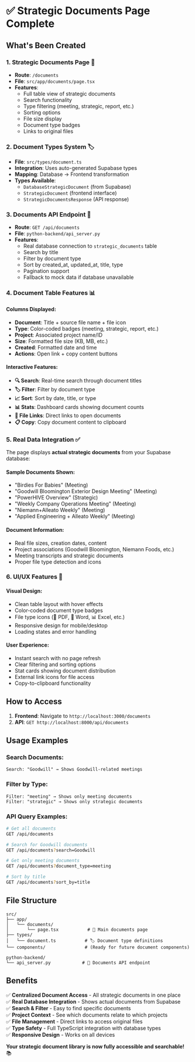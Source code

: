 # ✅ Strategic Documents Page Complete

## What's Been Created

### **1. Strategic Documents Page** 📄
- **Route**: `/documents` 
- **File**: `src/app/documents/page.tsx`
- **Features**: 
  - Full table view of strategic documents
  - Search functionality
  - Type filtering (meeting, strategic, report, etc.)
  - Sorting options
  - File size display
  - Document type badges
  - Links to original files

### **2. Document Types System** 🏷️
- **File**: `src/types/document.ts`
- **Integration**: Uses auto-generated Supabase types
- **Mapping**: Database → Frontend transformation
- **Types Available**:
  - `DatabaseStrategicDocument` (from Supabase)
  - `StrategicDocument` (frontend interface)
  - `StrategicDocumentsResponse` (API response)

### **3. Documents API Endpoint** 🔌
- **Route**: `GET /api/documents`
- **File**: `python-backend/api_server.py`
- **Features**:
  - Real database connection to `strategic_documents` table
  - Search by title
  - Filter by document type
  - Sort by created_at, updated_at, title, type
  - Pagination support
  - Fallback to mock data if database unavailable

### **4. Document Table Features** 📊

#### **Columns Displayed:**
- **Document**: Title + source file name + file icon
- **Type**: Color-coded badges (meeting, strategic, report, etc.)
- **Project**: Associated project name/ID
- **Size**: Formatted file size (KB, MB, etc.)
- **Created**: Formatted date and time
- **Actions**: Open link + copy content buttons

#### **Interactive Features:**
- **🔍 Search**: Real-time search through document titles
- **🏷️ Filter**: Filter by document type
- **📈 Sort**: Sort by date, title, or type
- **📊 Stats**: Dashboard cards showing document counts
- **🔗 File Links**: Direct links to open documents
- **📋 Copy**: Copy document content to clipboard

### **5. Real Data Integration** ✅

The page displays **actual strategic documents** from your Supabase database:

#### **Sample Documents Shown:**
- "Birdies For Babies" (Meeting)
- "Goodwill Bloomington Exterior Design Meeting" (Meeting)
- "PowerHIVE Overview" (Strategic)
- "Weekly Company Operations Meeting" (Meeting)
- "Niemann+Alleato Weekly" (Meeting)
- "Applied Engineering + Alleato Weekly" (Meeting)

#### **Document Information:**
- Real file sizes, creation dates, content
- Project associations (Goodwill Bloomington, Niemann Foods, etc.)
- Meeting transcripts and strategic documents
- Proper file type detection and icons

### **6. UI/UX Features** 🎨

#### **Visual Design:**
- Clean table layout with hover effects
- Color-coded document type badges
- File type icons (📕 PDF, 📘 Word, 📊 Excel, etc.)
- Responsive design for mobile/desktop
- Loading states and error handling

#### **User Experience:**
- Instant search with no page refresh
- Clear filtering and sorting options
- Stat cards showing document distribution
- External link icons for file access
- Copy-to-clipboard functionality

## How to Access

1. **Frontend**: Navigate to `http://localhost:3000/documents`
2. **API**: `GET http://localhost:8000/api/documents`

## Usage Examples

### **Search Documents:**
```
Search: "Goodwill" → Shows Goodwill-related meetings
```

### **Filter by Type:**
```
Filter: "meeting" → Shows only meeting documents
Filter: "strategic" → Shows only strategic documents
```

### **API Query Examples:**
```bash
# Get all documents
GET /api/documents

# Search for Goodwill documents
GET /api/documents?search=Goodwill

# Get only meeting documents
GET /api/documents?document_type=meeting

# Sort by title
GET /api/documents?sort_by=title
```

## File Structure

```
src/
├── app/
│   └── documents/
│       └── page.tsx           # 📄 Main documents page
├── types/
│   └── document.ts           # 🏷️ Document type definitions
└── components/               # (Ready for future document components)

python-backend/
└── api_server.py            # 🔌 Documents API endpoint
```

## Benefits

✅ **Centralized Document Access** - All strategic documents in one place  
✅ **Real Database Integration** - Shows actual documents from Supabase  
✅ **Search & Filter** - Easy to find specific documents  
✅ **Project Context** - See which documents relate to which projects  
✅ **File Management** - Direct links to access original files  
✅ **Type Safety** - Full TypeScript integration with database types  
✅ **Responsive Design** - Works on all devices  

**Your strategic document library is now fully accessible and searchable!** 📚